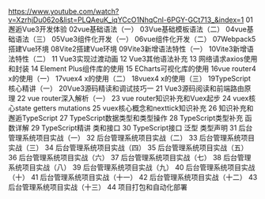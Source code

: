 https://www.youtube.com/watch?v=XzrhjDu062o&list=PLQAeuK_iqYCcO1NhqCnl-6PGY-GCt713_&index=1
01邂逅Vue3开发体验
02vue基础语法（一）
03Vue基础模板语法（二）
04vue基础语法（三）
05Vue3组件化开发（⼀）
06vue组件化开发（二）
07Webpack5搭建Vue环境
08Vite2搭建Vue环境
09Vite3新增语法特性（⼀）
10Vite3新增语法特性（二）
11 Vue3实现过渡动画
12 Vue3其他语法补充
13 ⽹络请求axios使⽤和封装
14 Element Plus组件库的使⽤
15 ECharts可视化库的使⽤
16vue router4 x的使⽤（⼀）
17vuex4 x的使⽤（⼆）
18vuex4 x的使⽤（三）
19TypeScript核⼼精讲（⼀）
20Vue3源码精读和调试技巧一
21 Vue3源码阅读和前端路由原理
22 vue router深入解析（一）
23 vue router知识补充和Vuex起步
24 vuex核心state getters mutations
25 vuex核心概念和nexttick知识补充
26 知识补充和邂逅TypeScript
27 TypeScript数据类型和类型操作
28 TypeScript类型补充 函数详解
29 TypeScript精讲 类和接口
30 TypeScript接口 泛型 类型声明
31 后台管理系统项⽬实战（⼀）
32 后台管理系统项⽬实战（二）
33 后台管理系统项⽬实战（三）
34 后台管理系统项⽬实战（四）
35 后台管理系统项⽬实战（五）
36 后台管理系统项目实战（六）
37 后台管理系统项目实战（七）
38 后台管理系统项目实战（八）
39 后台管理系统项目实战（九）
40 后台管理系统项目实战（十）
41 后台管理系统项目实战（十一）
42 后台管理系统项目实战（十二）
43 后台管理系统项目实战（十三）
44 项目打包和自动化部署